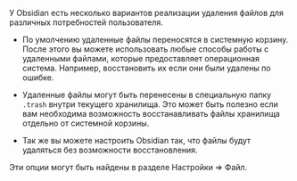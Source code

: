 У Obsidian есть несколько вариантов реализации удаления файлов для различных потребностей пользователя.

- По умолчению удаленные файлы переносятся в системную корзину. После этого вы можете использовать любые способы работы с удаленными файлами, которые предоставляет операционная система. Например, восстановить их если они были удалены по ошибке.

- Удаленные файлы могут быть перенесены в специальную папку  `.trash` внутри текущего хранилища. Это может быть полезно если вам необходима возможность восстанавливать файлы хранилища отдельно от системной корзины.

- Так же вы можете настроить Obsidian так, что файлы будут удаляться без возможности восстановления. 

Эти опции могут быть найдены в разделе Настройки => Файл.